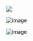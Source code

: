 <p align="center">

  ![](https://komarev.com/ghpvc/?username=GUROWAII&color=green&style=plastic&abbreviated=true&base=420&label=welcome+in+!)
   <p align="center">    
  
   ![image](https://64.media.tumblr.com/a51e154b3f29e15dfa1fde8cca5a6f50/c2395a4f37284308-7a/s540x810/d8d2fad2d787010b07c6198084bf812c4ea5977a.pnj)
<p align="center">
  
  ![image](https://64.media.tumblr.com/50096ca13d9db5962222dc4dc0d06d1e/c2395a4f37284308-f2/s2048x3072/f8db8eccb129be01709ff2e2ba771b6ef42e4d40.pnj)
